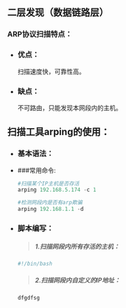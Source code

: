 ## 二层发现（数据链路层）

### ARP协议扫描特点：

* ### 优点：

  扫描速度快，可靠性高。

* ### 缺点：

  不可路由，只能发现本网段内的主机。

## 扫描工具arping的使用：

* ### 基本语法：


* ###常用命令:  

  ```python
  #扫描某个IP主机是否存活
  arping 192.168.5.174 -c 1  
  
  #检测网段内是否有arp欺骗
  arping 192.168.1.1 -d
  ```

* ### 脚本编写：
  > ##### 1.扫描网段内所有存活的主机：
  
  ```python
  #!/bin/bash
  
  ```  
  > ##### 2.扫描网段内自定义的IP地址：
  
  ```bash
  dfgdfsg
  ```



